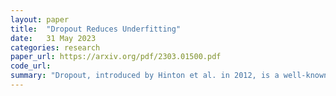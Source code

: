 ```yaml
---
layout: paper
title:  "Dropout Reduces Underfitting"
date:   31 May 2023
categories: research
paper_url: https://arxiv.org/pdf/2303.01500.pdf
code_url: 
summary: "Dropout, introduced by Hinton et al. in 2012, is a well-known technique for preventing overfitting in neural networks. This study reveals that early application of dropout can also prevent underfitting by reducing the directional variance of gradients across mini-batches and aligning them with the full dataset's gradient, which improves the stability of SGD training. We introduce early dropout where dropout is applied only during the initial training phases, and late dropout for controlling overfitting by activating dropout in later training stages. Our experiments across ImageNet and other vision tasks show these approaches enhance generalization accuracy. This suggests more exploration into regularization techniques in deep learning could be beneficial. The code is available on GitHub"
---
```


